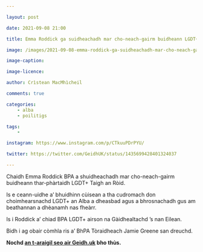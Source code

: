 ```yaml
---

layout: post

date: 2021-09-08 21:00

title: Emma Roddick ga suidheachadh mar cho-neach-gairm buidheann LGDT+ Taigh an Ròid

image: /images/2021-09-08-emma-roddick-ga-suidheachadh-mar-cho-neach-gairm-buidheann-lgdt-taigh-an-roid.jpg

image-caption:

image-licence:

author: Crìstean MacMhìcheil

comments: true

categories:
    - alba
    - poilitigs

tags:
    -

instagram: https://www.instagram.com/p/CTkuuPDrPYU/

twitter: https://twitter.com/GeidhUK/status/1435699428401324037

---
```


Chaidh Emma Roddick BPA a shuidheachadh mar cho-neach-gairm buidheann thar-phàrtaidh LGDT+ Taigh an Ròid.

<!--more-->

Is e ceann-uidhe a’ bhuidhinn cùisean a tha cudromach don choimhearsnachd LGDT+ an Alba a dheasbad agus a bhrosnachadh gus am beathannan a dhèanamh nas fheàrr.

Is i Roddick a’ chiad BPA LGDT+ airson na Gàidhealtachd ’s nan Eilean.

Bidh i ag obair còmhla ris a’ BhPA Tòraidheach Jamie Greene san dreuchd.

**Nochd [an t-araigil seo air Geidh.uk](https://geidh.uk/2021/09/08/emma-roddick-ga-suidheachadh-mar-cho-neach-gairm-buidheann-lgdt-taigh-an-roid/) bho thùs.**
